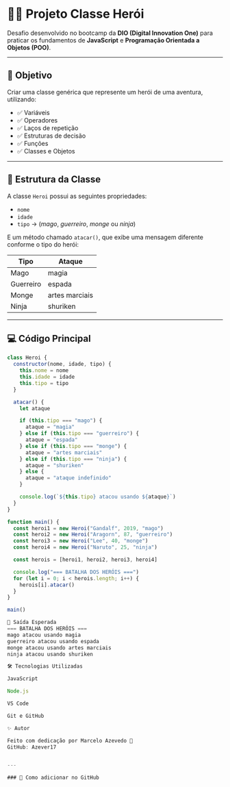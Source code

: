# 🦸‍♂️ Projeto Classe Herói

Desafio desenvolvido no bootcamp da **DIO (Digital Innovation One)** para praticar os fundamentos de **JavaScript** e **Programação Orientada a Objetos (POO)**.

---

## 🎯 Objetivo

Criar uma classe genérica que represente um herói de uma aventura, utilizando:

- ✅ Variáveis  
- ✅ Operadores  
- ✅ Laços de repetição  
- ✅ Estruturas de decisão  
- ✅ Funções  
- ✅ Classes e Objetos  

---

## 🧩 Estrutura da Classe

A classe `Heroi` possui as seguintes propriedades:
- `nome`
- `idade`
- `tipo` → (*mago*, *guerreiro*, *monge* ou *ninja*)

E um método chamado `atacar()`, que exibe uma mensagem diferente conforme o tipo do herói:

| Tipo       | Ataque             |
|-------------|--------------------|
| Mago        | magia              |
| Guerreiro   | espada             |
| Monge       | artes marciais     |
| Ninja       | shuriken           |

---

## 💻 Código Principal

```javascript
class Heroi {
  constructor(nome, idade, tipo) {
    this.nome = nome
    this.idade = idade
    this.tipo = tipo
  }

  atacar() {
    let ataque

    if (this.tipo === "mago") {
      ataque = "magia"
    } else if (this.tipo === "guerreiro") {
      ataque = "espada"
    } else if (this.tipo === "monge") {
      ataque = "artes marciais"
    } else if (this.tipo === "ninja") {
      ataque = "shuriken"
    } else {
      ataque = "ataque indefinido"
    }

    console.log(`${this.tipo} atacou usando ${ataque}`)
  }
}

function main() {
  const heroi1 = new Heroi("Gandalf", 2019, "mago")
  const heroi2 = new Heroi("Aragorn", 87, "guerreiro")
  const heroi3 = new Heroi("Lee", 40, "monge")
  const heroi4 = new Heroi("Naruto", 25, "ninja")

  const herois = [heroi1, heroi2, heroi3, heroi4]

  console.log("=== BATALHA DOS HERÓIS ===")
  for (let i = 0; i < herois.length; i++) {
    herois[i].atacar()
  }
}

main()

🧠 Saída Esperada
=== BATALHA DOS HERÓIS ===
mago atacou usando magia
guerreiro atacou usando espada
monge atacou usando artes marciais
ninja atacou usando shuriken

🛠️ Tecnologias Utilizadas

JavaScript

Node.js

VS Code

Git e GitHub

✨ Autor

Feito com dedicação por Marcelo Azevedo 💪
GitHub: Azever17


---

### 🚀 Como adicionar no GitHub


